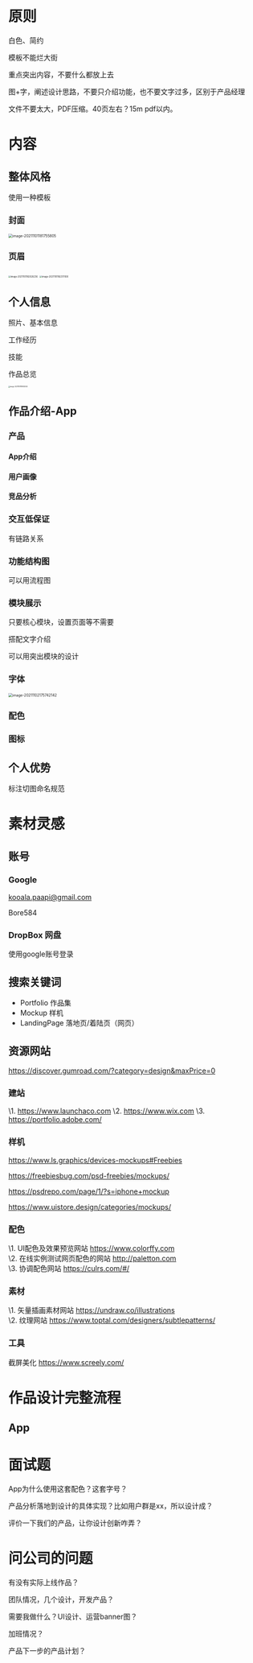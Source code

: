 # 原则

白色、简约

模板不能烂大街

重点突出内容，不要什么都放上去

图+字，阐述设计思路，不要只介绍功能，也不要文字过多，区别于产品经理

文件不要太大，PDF压缩。40页左右？15m pdf以内。





# 内容

## 整体风格

使用一种模板

### 封面 

<img src="/Users/lcy/Documents/note/UI作品集大纲.assets/image-20211101181755805.png" alt="image-20211101181755805" style="zoom:50%;" />

### 页眉

<img src="/Users/lcy/Documents/note/UI作品集大纲.assets/image-20211101182026236.png" alt="image-20211101182026236" style="zoom:30%;" />

<img src="/Users/lcy/Documents/note/UI作品集大纲.assets/image-20211101182317000.png" alt="image-20211101182317000" style="zoom:30%;" />



## 个人信息

照片、基本信息

工作经历

技能

作品总览

<img src="/Users/lcy/Documents/note/UI作品集大纲.assets/image-20211101181630052.png" alt="image-20211101181630052" style="zoom:20%;" />

## 作品介绍-App



### 产品

#### App介绍

#### 用户画像

#### 竞品分析

### 交互低保证

有链路关系

### 功能结构图

可以用流程图

### 模块展示

只要核心模块，设置页面等不需要

搭配文字介绍

可以用突出模块的设计

### 字体

<img src="/Users/lcy/Documents/note/UI作品集大纲.assets/image-20211102175742142.png" alt="image-20211102175742142" style="zoom:50%;" />

### 配色

### 图标



## 个人优势

标注切图命名规范





# 素材灵感

## 账号

### Google

kooala.paapi@gmail.com

Bore584

### DropBox 网盘

使用google账号登录





## 搜索关键词

* Portfolio 作品集
* Mockup 样机
* LandingPage 落地页/着陆页（网页）





## 资源网站

https://discover.gumroad.com/?category=design&maxPrice=0



### 建站

\1. https://www.launchaco.com 
\2. https://www.wix.com 
\3. https://portfolio.adobe.com/

### 样机

https://www.ls.graphics/devices-mockups#Freebies

https://freebiesbug.com/psd-freebies/mockups/

https://psdrepo.com/page/1/?s=iphone+mockup

https://www.uistore.design/categories/mockups/


 

### 配色

\1. UI配色及效果预览网站 https://www.colorffy.com   
\2. 在线实例测试网页配色的网站 http://paletton.com   
\3. 协调配色网站 https://culrs.com/#/

### 素材

\1. 矢量插画素材网站 https://undraw.co/illustrations  
\2. 纹理网站 https://www.toptal.com/designers/subtlepatterns/

### 工具

截屏美化 https://www.screely.com/





# 作品设计完整流程

## App







# 面试题

App为什么使用这套配色？这套字号？



产品分析落地到设计的具体实现？比如用户群是xx，所以设计成？



评价一下我们的产品，让你设计创新咋弄？



# 问公司的问题

有没有实际上线作品？



团队情况，几个设计，开发产品？



需要我做什么？UI设计、运营banner图？



加班情况？



产品下一步的产品计划？

